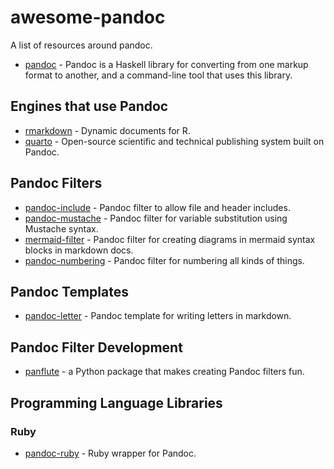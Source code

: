 # awesome-pandoc

A list of resources around pandoc.

* [pandoc](https://pandoc.org/) - Pandoc is a Haskell library for converting from one markup format to another, and a command-line tool that uses this library.

## Engines that use Pandoc

* [rmarkdown](https://rmarkdown.rstudio.com/) - Dynamic documents for R.
* [quarto](quarto.org) - Open-source scientific and technical publishing system built on Pandoc.

## Pandoc Filters

* [pandoc-include](https://github.com/steindani/pandoc-include) - Pandoc filter to allow file and header includes.
* [pandoc-mustache](https://github.com/michaelstepner/pandoc-mustache) - Pandoc filter for variable substitution using Mustache syntax.
* [mermaid-filter](https://github.com/raghur/mermaid-filter) - Pandoc filter for creating diagrams in mermaid syntax blocks in markdown docs.
* [pandoc-numbering](https://github.com/chdemko/pandoc-numbering) - Pandoc filter for numbering all kinds of things.

## Pandoc Templates

* [pandoc-letter](https://github.com/aaronwolen/pandoc-letter) - Pandoc template for writing letters in markdown.

## Pandoc Filter Development

* [panflute](https://github.com/sergiocorreia/panflute) - a Python package that makes creating Pandoc filters fun.

## Programming Language Libraries

### Ruby

* [pandoc-ruby](https://github.com/xwmx/pandoc-ruby) - Ruby wrapper for Pandoc.
